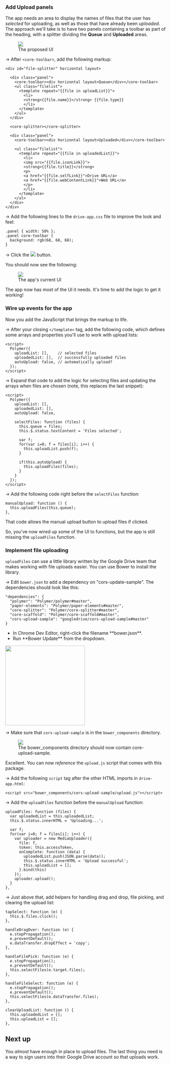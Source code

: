 <toc-element></toc-element>


### Add Upload panels

The app needs an area to display the names of files that
the user has _selected_ for uploading,
as well as those that have already been _uploaded_. 
The approach we'll take is to have two panels
containing a toolbar as part of the heading,
with a splitter dividing the **Queue** and **Uploaded** areas. 

<figure>
  <img src="img/image_30.png"/>
  <figcaption>The proposed UI</figcaption>
</figure>

&rarr; After `<core-toolbar>`, add the following markup:

    <div id="file-splitter" horizontal layout>
        
      <div class="panel">
        <core-toolbar><div horizontal layout>Queue</div></core-toolbar>
        <ul class="filelist">
          <template repeat="{{file in uploadList}}">
            <li>
            <strong>{{file.name}}</strong> {{file.type}}
            </li>
          </template>
        </ul>
      </div>

      <core-splitter></core-splitter>

      <div class="panel">
        <core-toolbar><div horizontal layout>Uploaded</div></core-toolbar>

        <ul class="filelist">
          <template repeat="{{file in uploadedList}}">
            <li>
            <img src="{{file.iconLink}}"> 
            <strong>{{file.title}}</strong>
            <p>
            <a href="{{file.selfLink}}">Drive URL</a>
            <a href="{{file.webContentLink}}">Web URL</a>
            </p>
            </li>
          </template>
        </ul>
      </div>
    </div>


&rarr; Add the following lines to the `drive-app.css` file to
improve the look and feel:

    .panel { width: 50% };
    .panel core-toolbar {
      background: rgb(68, 68, 68);
    }


&rarr; Click the <img src="img/runbutton.png" class="icon"> button.

You should now see the following:

<figure>
  <img src="img/image_31.png"/>
  <figcaption>The app's current UI</figcaption>
</figure>

The app now has most of the UI it needs.
It's time to add the logic to get it working!


### Wire up events for the app

Now you add the JavaScript that brings the markup to life. 

&rarr; After your closing `</template>` tag, add the following code,
which defines some arrays and properties you'll use to work with upload lists:

    <script>
      Polymer({
        uploadList: [],    // selected files
        uploadedList: [],  // successfully uploaded files
        autoUpload: false, // automatically upload?
      });
    </script>

&rarr; Expand that code to add the logic for selecting files and
updating the arrays when files are chosen (note, this replaces the
last snippet):

    <script>
      Polymer({
        uploadList: [],
        uploadedList: [],
        autoUpload: false,

        selectFiles: function (files) {
          this.queue = files;
          this.$.status.textContent = 'Files selected';

          var f;
          for(var i=0; f = files[i]; i++) {
            this.uploadList.push(f);
          }

          if(this.autoUpload) {
            this.uploadFiles(files);
          }
        }
      });
    </script>

&rarr; Add the following code right before the `selectFiles` function:

    manualUpload: function () { 
      this.uploadFiles(this.queue); 
    },

That code allows the manual upload button to upload files if clicked.

So, you’ve now wired up some of the UI to functions,
but the app is still missing the `uploadFiles` function.

### Implement file uploading

`uploadFiles` can use a little library written by the Google Drive team
that makes working with file uploads easier.
You can use Bower to install the library.

&rarr; Edit `bower.json` to add a dependency on "cors-update-sample".
The dependencies should look like this:

    "dependencies": {
      "polymer": "Polymer/polymer#master",
      "paper-elements": "Polymer/paper-elements#master",
      "core-splitter": "Polymer/core-splitter#master",
      "core-scaffold": "Polymer/core-scaffold#master",
      "cors-upload-sample": "googledrive/cors-upload-sample#master"
    }

<div class="stepbystep">
  <ul>
    <li>In Chrome Dev Editor, right-click the filename **bower.json**.</li>
    <li>Run **Bower Update** from the dropdown.</li>
  </ul>
  <div>
    <img src="img/image_18.png" style="height:250px;">
  </div>
</div>


&rarr; Make sure that `cors-upload-sample` is in the `bower_components` directory.

<figure>
  <img src="img/image_33.png"/>
  <figcaption>The bower_components directory should now contain core-upload-sample.</figcaption>
</figure>


Excellent. You can now _reference_ the `upload.js` script that
comes with this package.

&rarr; Add the following `script` tag after
the other HTML imports in `drive-app.html`:

    <script src="bower_components/cors-upload-sample/upload.js"></script>

&rarr; Add the `uploadFiles` function before the `manualUpload` function:

    uploadFiles: function (files) {
      var uploadedList = this.uploadedList;
      this.$.status.innerHTML = 'Uploading...';

      var f;
      for(var i=0; f = files[i]; i++) {
        var uploader = new MediaUploader({
          file: f,
          token: this.accessToken,
          onComplete: function (data) {
            uploadedList.push(JSON.parse(data));
            this.$.status.innerHTML = 'Upload successful';
            this.uploadList = [];
          }.bind(this)
        });
        uploader.upload();
      }
    },


&rarr; Just above that, add helpers for handling drag and drop, file picking, and
clearing the upload list:

    tapSelect: function (e) {
      this.$.files.click();
    },

    handleDragOver: function (e) {
      e.stopPropagation();
      e.preventDefault();
      e.dataTransfer.dropEffect = 'copy';
    },

    handleFilePick: function (e) {
      e.stopPropagation();
      e.preventDefault();
      this.selectFiles(e.target.files);
    },

    handleFileSelect: function (e) {
      e.stopPropagation();
      e.preventDefault();
      this.selectFiles(e.dataTransfer.files);
    },

    clearUploadList: function () {
      this.uploadedList = [];
      this.uploadList = [];
    },

## Next up

You _almost_ have enough in place to upload files.
The last thing you need is a way to sign users into
their Google Drive account so that uploads work.
